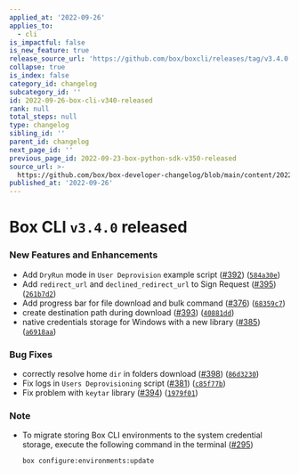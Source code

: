 ```yaml
---
applied_at: '2022-09-26'
applies_to:
  - cli
is_impactful: false
is_new_feature: true
release_source_url: 'https://github.com/box/boxcli/releases/tag/v3.4.0'
collapse: true
is_index: false
category_id: changelog
subcategory_id: ''
id: 2022-09-26-box-cli-v340-released
rank: null
total_steps: null
type: changelog
sibling_id: ''
parent_id: changelog
next_page_id: ''
previous_page_id: 2022-09-23-box-python-sdk-v350-released
source_url: >-
  https://github.com/box/box-developer-changelog/blob/main/content/2022/09-26-box-cli-v340-released.md
published_at: '2022-09-26'
---
```

# Box CLI `v3.4.0` released

### New Features and Enhancements

* Add `DryRun` mode in `User Deprovision` example script ([#392][1]) ([`584a30e`][2])
* Add `redirect_url` and `declined_redirect_url` to Sign Request ([#395][3]) ([`261b7d2`][4])
* Add progress bar for file download and bulk command ([#376][5]) ([`68359c7`][6])
* create destination path during download ([#393][7]) ([`40881dd`][8])
* native credentials storage for Windows with a new library ([#385][9]) ([`a6918aa`][10])

### Bug Fixes

* correctly resolve home `dir` in folders download ([#398][11]) ([`86d3230`][12])
* Fix logs in `Users Deprovisioning` script ([#381][13]) ([`c85f77b`][14])
* Fix problem with `keytar` library ([#394][15]) ([`1979f01`][16])

### Note

* To migrate storing Box CLI environments to the system credential storage, execute the following command in the terminal ([#295](https://github.com/box/boxcli/issues/295))

    `box configure:environments:update`

[1]: https://github.com/box/boxcli/issues/392

[2]: https://github.com/box/boxcli/commit/584a30ef33446a6687ce558c810804202650299f

[3]: https://github.com/box/boxcli/issues/395

[4]: https://github.com/box/boxcli/commit/261b7d22a5e5adf3647276cbf59454cca9bf607f

[5]: https://github.com/box/boxcli/issues/376

[6]: https://github.com/box/boxcli/commit/68359c7e97ce2b606184426cbbaac73914ceb81a

[7]: https://github.com/box/boxcli/issues/393

[8]: https://github.com/box/boxcli/commit/40881ddbd2c86e80f19689f012736fb19f18d945

[9]: https://github.com/box/boxcli/issues/385

[10]: https://github.com/box/boxcli/commit/a6918aaa6e28bd29619bea31c97b845d8d429fec

[11]: https://github.com/box/boxcli/issues/398

[12]: https://github.com/box/boxcli/commit/86d3230456827a042be04f5ef372b15d83fd6a10

[13]: https://github.com/box/boxcli/issues/381

[14]: https://github.com/box/boxcli/commit/c85f77b3042dfc3ddfe54b2acd94b220f6ee0e9b

[15]: https://github.com/box/boxcli/issues/394

[16]: https://github.com/box/boxcli/commit/1979f01758a30cd1dbf9d32c19ce2f3a00c0d5ec